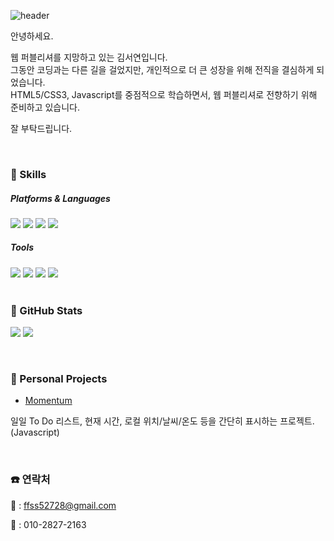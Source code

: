 ![header](https://capsule-render.vercel.app/api?type=Waving&color=auto&height=260&section=header&text=Welcome!&fontSize=70&fontAlignY=32&desc=Seoyeon's%20profile)


안녕하세요.

웹 퍼블리셔를 지망하고 있는 김서연입니다. </br>
그동안 코딩과는 다른 길을 걸었지만, 개인적으로 더 큰 성장을 위해 전직을 결심하게 되었습니다. </br>
HTML5/CSS3, Javascript를 중점적으로 학습하면서, 웹 퍼블리셔로 전향하기 위해 준비하고 있습니다.

잘 부탁드립니다.

</br>

### 💪 Skills
##### Platforms & Languages
  <div >
    <img src="https://img.shields.io/badge/HTML5-E34F26?style=flat-square&logo=HTML5&logoColor=ffffff"/>
    <img src="https://img.shields.io/badge/CSS3-1572B6?style=flat-square&logo=CSS3&logoColor=ffffff"/>
    <img src="https://img.shields.io/badge/Sass-CC6699?style=flat-square&logo=Sass&logoColor=ffffff"/>
    <img src="https://img.shields.io/badge/JavaScript-F7DF1E?style=flat-square&logo=JavaScript&logoColor=ffffff"/>
  </div>

##### Tools
  <div >
    <img src="https://img.shields.io/badge/Visual Studio Code-007ACC?style=flat-square&logo=VisualStudioCode&logoColor=ffffff"/>
    <img src="https://img.shields.io/badge/Adobe Photoshop-31A8FF?style=flat-square&logo=AdobePhotoshop&logoColor=ffffff"/>
    <img src="https://img.shields.io/badge/Adobe Illustrator-FF9A00?style=flat-square&logo=AdobeIllustrator&logoColor=ffffff"/>
    <img src="https://img.shields.io/badge/GitHub-181717?style=flat-square&logo=GitHub&logoColor=ffffff"/>
  </div>
  
</br>

### 🌱 GitHub Stats
  <a align="center"><img src="https://github-readme-stats.vercel.app/api/top-langs/?username=oz528&layout=compact" /></a>
  <a align="center"><img src="https://github-readme-stats.vercel.app/api?username=oz528&show_icons=true&theme=flag-india&hide=stars,contribs" /></a>

</br>

### 📖 Personal Projects
- [Momentum](https://github.com/oz528/momentum)

일일 To Do 리스트, 현재 시간, 로컬 위치/날씨/온도 등을 간단히 표시하는 프로젝트. (Javascript)  

</br>

### ☎️ 연락처
📧 : ffss52728@gmail.com

📱 : 010-2827-2163
  

  
  
  
<!--
**oz528/oz528** is a ✨ _special_ ✨ repository because its `README.md` (this file) appears on your GitHub profile.

Here are some ideas to get you started:

- 🔭 I’m currently working on ...
- 🌱 I’m currently learning ...
- 👯 I’m looking to collaborate on ...
- 🤔 I’m looking for help with ...
- 💬 Ask me about ...
- 📫 How to reach me: ...
- 😄 Pronouns: ...
- ⚡ Fun fact: ...
-->
